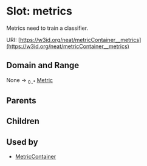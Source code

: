 
# Slot: metrics


Metrics need to train a classifier.

URI: [https://w3id.org/neat/metricContainer__metrics](https://w3id.org/neat/metricContainer__metrics)


## Domain and Range

None &#8594;  <sub>0..\*</sub> [Metric](Metric.md)

## Parents


## Children


## Used by

 * [MetricContainer](MetricContainer.md)
